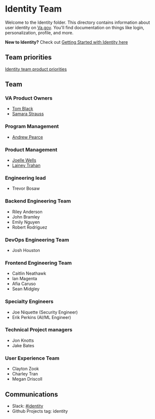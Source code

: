 # Identity Team

Welcome to the Identity folder. This directory contains information about user identity on [Va.gov](http://va.gov/). You'll find documentation on things like login, personalization, profile, and more.

**New to Identity?** Check out [Getting Started with Identity here](https://github.com/department-of-veterans-affairs/va.gov-team/tree/master/products/identity#get-started-with-identity)

## Team priorities

[Identity team product priorities](https://github.com/department-of-veterans-affairs/va.gov-team/tree/master/products/identity#priorities)


## Team

### VA Product Owners
- [Tom Black](https://dsva.slack.com/team/U04M9MH4LBW)
- [Samara Strauss](https://dsva.slack.com/team/U86GZ009Y)
  
### Program Management
- [Andrew Pearce](https://dsva.slack.com/team/U087T7L4GTB)
  
### Product Management
- [Joelle Wells](https://dsva.slack.com/team/U07K7BHCX0D)
- [Lainey Trahan](https://dsva.slack.com/team/U07Q8PYJNMR)

### Engineering lead
- Trevor Bosaw

### Backend Engineering Team
- Riley Anderson
- John Bramley
- Emily Nguyen
- Robert Rodriguez

### DevOps Engineering Team
- Josh Houston

### Frontend Engineering Team
- Caitlin Neathawk
- Ian Magenta
- Afia Caruso
- Sean Midgley

### Specialty Engineers
- Joe Niquette (Security Engineer)
- Erik Perkins (AI/ML Engineer)

### Technical Project managers
- Jon Knotts
- Jake Bates
  
### User Experience Team
- Clayton Zook
- Charley Tran
- Megan Driscoll

## Communications

- Slack: [#identity](https://dsva.slack.com/archives/C04LFGY2SJK)
- Github Projects tag: identity
